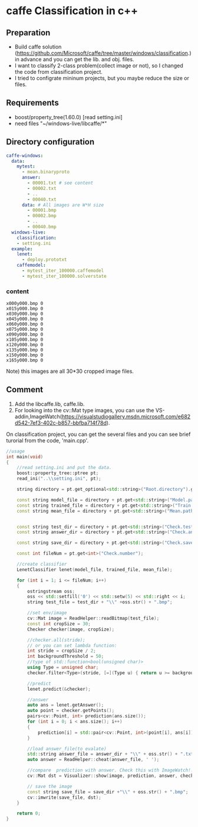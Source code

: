 # caffe Classification in c++

## Preparation
+ Build caffe solution (https://github.com/Microsoft/caffe/tree/master/windows/classification.) in advance and you can get the lib. and obj. files.
+ I want to classify 2-class problem(collect image or not), so I changed the code from classification project.
+ I tried to configrate mininum projects, but you maybe reduce the size or files.

## Requirements
+ boost/property_tree(1.60.0) [read setting.ini]
+ need files "~/windows-live/libcaffe/*"

## Directory configuration

```yml
caffe-windows:
  data:
    mytest:
	  - mean.binaryproto
      answer:
        - 00001.txt # see content
		- 00002.txt
		- ..
		- 00040.txt
      data: # All images are W*H size
	    - 00001.bmp
		- 00002.bmp
		- ..
		- 00040.bmp
  windows-live:
    classification:
	- setting.ini
  example:
    lenet:
	  - deploy.prototxt
	caffemodel:
	  - mytest_iter_100000.caffemodel
	  - mytest_iter_100000.solverstate
```

### content

```txt:
x000y000.bmp 0
x015y000.bmp 0
x030y000.bmp 0
x045y000.bmp 0
x060y000.bmp 0
x075y000.bmp 0
x090y000.bmp 0
x105y000.bmp 0
x120y000.bmp 0
x135y000.bmp 0
x150y000.bmp 0
x165y000.bmp 0
```

Note) this images are all 30*30 cropped image files.

## Comment

1. Add the libcaffe.lib, caffe.lib.
2. For looking into the cv::Mat type images, you can use the VS-addin,ImageWatch(https://visualstudiogallery.msdn.microsoft.com/e682d542-7ef3-402c-b857-bbfba714f78d).

On classification project, you can get the several files and you can see brief turorial from the code, 'main.cpp'.

```cpp
//usage
int main(void)
{
	//read setting.ini and put the data.
	boost::property_tree::ptree pt;
	read_ini("..\\setting.ini", pt);

	string directory = pt.get_optional<std::string>("Root.directory").get();

	const string model_file = directory + pt.get<std::string>("Model.path");
	const string trained_file = directory + pt.get<std::string>("Train.path");
	const string mean_file = directory + pt.get<std::string>("Mean.path");


	const string test_dir = directory + pt.get<std::string>("Check.test");
	const string answer_dir = directory + pt.get<std::string>("Check.answer");

	const string save_dir = directory + pt.get<std::string>("Check.save");

	const int fileNum = pt.get<int>("Check.number");

	//create classifier
	LenetClassifier lenet(model_file, trained_file, mean_file);

	for (int i = 1; i <= fileNum; i++)
	{
		ostringstream oss;
		oss << std::setfill('0') << std::setw(5) << std::right << i;
		string test_file = test_dir + "\\" +oss.str() + ".bmp";

		//set env/image
		cv::Mat image = ReadHelper::readBitmap(test_file);
		const int cropSize = 30;
		Checker checker(image, cropSize);

		//checker.all(stride);
		// or you can set lambda function:
		int stride = cropSize / 2;
		int backgroundThreshold = 50;
		//type of std::function<bool(unsigned char)>
		using Type = unsigned char;
		checker.filter<Type>(stride, [=](Type u) { return u >= backgroundThreshold; }, cropSize * cropSize * 0.25);

		//predict
		lenet.predict(&checker);

		//answer
		auto ans = lenet.getAnswer();
		auto point = checker.getPoints();
		pairs<cv::Point, int> prediction(ans.size());
		for (int i = 0; i < ans.size(); i++)
		{
			prediction[i] = std::pair<cv::Point, int>(point[i], ans[i]);
		}

		//load answer_file(to evalate)
		std::string answer_file = answer_dir + "\\" + oss.str() + ".txt";
		auto answer = ReadHelper::cheat(answer_file, ' ');

		//compare  prediction with answer. Check this with ImageWatch!!
		cv::Mat dst = Visualizer::show(image, prediction, answer, checker.getCropSize());

		// save the image
		const string save_file = save_dir +"\\" + oss.str() + ".bmp";
		cv::imwrite(save_file, dst);
	}

	return 0;
}
```

